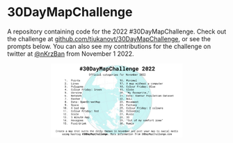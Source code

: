 # 30DayMapChallenge

A repository containing code for the 2022 #30DayMapChallenge. Check out the challenge at [github.com/tjukanovt/30DayMapChallenge](https://github.com/tjukanovt/30DayMapChallenge), or see the prompts below. You can also see my contributions for the challenge on twitter at [@nKrzBan](https://twitter.com/KrzBan) from November 1 2022.

<p align="center">
<img src="2022/images/prompts.jpeg?raw=true" width="60%">
</p>
